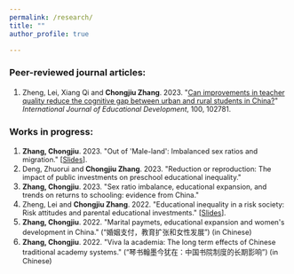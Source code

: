 ```yaml
---
permalink: /research/
title: ""
author_profile: true

---
```


### Peer-reviewed journal articles:
1. <span style="font-size:0.9em;">Zheng, Lei, Xiang Qi and **Chongjiu Zhang**. 2023. "[Can improvements in teacher quality reduce the cognitive gap between urban and rural students in China?](https://www.sciencedirect.com/science/article/abs/pii/S0738059323000573)" *International Journal of Educational Development*, 100, 102781.

### Works in progress:
1. <span style="font-size:0.9em;">**Zhang, Chongjiu**. 2023. "Out of 'Male-land': Imbalanced sex ratios and migration."
   [[Slides](http://zhangchongjiu.github.io/assets/slides/Slides_Out_of_Male_land_230818.pdf)].
1. <span style="font-size:0.9em;">Deng, Zhuorui and **Chongjiu Zhang**. 2023. "Reduction or reproduction: The impact of public investments on preschool educational inequality."
1. <span style="font-size:0.9em;">**Zhang, Chongjiu**. 2023. "Sex ratio imbalance, educational expansion, and trends on returns to schooling: evidence from China."
1. <span style="font-size:0.9em;">Zheng, Lei and **Chongjiu Zhang**. 2022. "Educational inequality in a risk society: Risk attitudes and parental educational investments​."
   [[Slides](http://zhangchongjiu.github.io/assets/slides/Slides_Risk_attitude_Educational_investments_221217.pdf)].
1. <span style="font-size:0.9em;">**Zhang, Chongjiu**. 2022. "Marital paymets, educational expansion and women's development in China." (“婚姻支付，教育扩张和女性发展”) (in Chinese)
1. <span style="font-size:0.9em;">**Zhang, Chongjiu**. 2022. "Viva la academia: The long term effects of Chinese traditional academy systems." (“琴书翰墨今犹在：中国书院制度的长期影响”) (in Chinese)
